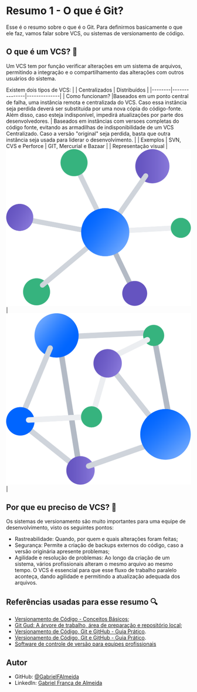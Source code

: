 # Resumo 1 - O que é Git? 

Esse é o resumo sobre o que é o Git. Para definirmos basicamente o que ele faz, vamos falar sobre VCS, ou sistemas de versionamento de código.

## O que é um VCS? 🔨
Um VCS tem por função verificar alterações em um sistema de arquivos, permitindo a integração e o compartilhamento das alterações com outros usuários do sistema.

Existem dois tipos de VCS:
|        | Centralizados | Distribuídos |
|--------|---------------|--------------|
| Como funcionam? |Baseados em um ponto central de falha, uma instância remota e centralizada do VCS. Caso essa instância seja perdida deverá ser substituida por uma nova cópia do código-fonte. Além disso, caso esteja indisponível, impedirá atualizações por parte dos desenvolvedores. | Baseados em instâncias com versoes completas do código fonte, evitando as armadilhas de indisponibilidade de um VCS Centralizado. Caso a versão "original" seja perdida, basta que outra instância seja usada para liderar o desenvolvimento. |
| Exemplos | SVN, CVS e Perforce | GIT, Mercurial e Bazaar |
| Representação visual | ![VCS Centralizado](./../imagens/centralized-vcs.png) | ![VCS Distribuído](./../imagens/distributed-vcs.png) |

## Por que eu preciso de VCS? 🤯
Os sistemas de versionamento são muito importantes para uma equipe de desenvolvimento, visto os seguintes pontos:
- Rastreabilidade: Quando, por quem e quais alterações foram feitas;
- Segurança: Permite a criação de backups externos do código, caso a versão originária apresente problemas;
- Agilidade e resolução de problemas: Ao longo da criação de um sistema, vários profissionais alteram o mesmo arquivo ao mesmo tempo. O VCS é essencial para que esse fluxo de trabalho paralelo aconteça, dando agilidade e permitindo a atualização adequada dos arquivos.
 
## Referências usadas para esse resumo 🔍
- [Versionamento de Código - Conceitos Básicos](https://www.dio.me/articles/versionamento-de-codigo-conceitos-basicos);
- [Git Gud: A árvore de trabalho, área de preparação e repositório local](https://medium.com/@lucasmaurer/git-gud-the-working-tree-staging-area-and-local-repo-a1f0f4822018);
- [Versionamento de Código, Git e GitHub - Guia Prático](https://www.dio.me/articles/versionamento-de-codigo-git-e-github-guia-pratico).
- [Versionamento de Código, Git e GitHub - Guia Prático](https://www.dio.me/articles/versionamento-de-codigo-git-e-github-guia-pratico).
- [Software de controle de versão para equipes profissionais](https://bitbucket.org/product/br/version-control-software)

## Autor

- GitHub: [@GabrielFAlmeida](https://github.com/GabrielFAlmeida)
- LinkedIn: [Gabriel França de Almeida](https://www.linkedin.com/in/gabriel-frnca/)